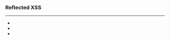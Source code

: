 ### Reflected XSS

---

- <script>alert(1)</script>
- <script>alert('Hello')</script>
- <script>print('Hello')</script>

